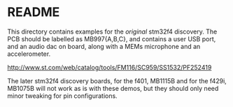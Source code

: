 # README

This directory contains examples for the _original_ stm32f4 discovery.
The PCB should be labelled as MB997{A,B,C}, and contains a user USB
port, and an audio dac on board, along with a MEMs microphone and an
accelerometer.

http://www.st.com/web/catalog/tools/FM116/SC959/SS1532/PF252419

The later stm32f4 discovery boards, for the f401, MB1115B and for the f429i,
MB1075B will not work as is with these demos, but they should only need minor
tweaking for pin configurations.
